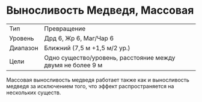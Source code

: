 # Выносливость Медведя, Массовая

| | |
|---|---|
|Тип|Превращение|
|Уровень| Дрд 6, Жр 6, Маг/Чар 6|
|Диапазон| Ближний (7,5 м +1,5 м/2 ур.)|
|Цели| Одно существо/уровень, расстояние между двумя не более 9 м|

Массовая выносливость медведя работает также как и выносливость медведя за исключением того, что эффект распространяется на нескольких существ.